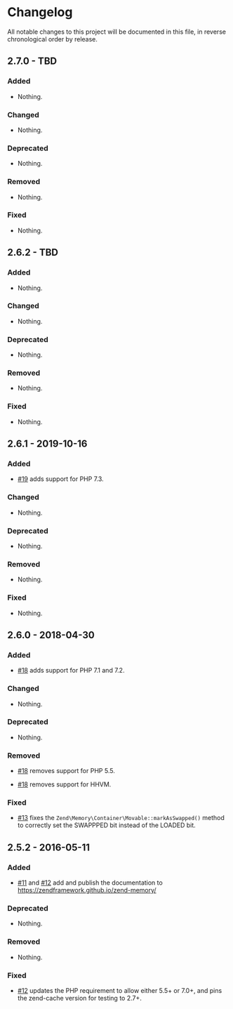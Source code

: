 # Changelog

All notable changes to this project will be documented in this file, in reverse chronological order by release.

## 2.7.0 - TBD

### Added

- Nothing.

### Changed

- Nothing.

### Deprecated

- Nothing.

### Removed

- Nothing.

### Fixed

- Nothing.

## 2.6.2 - TBD

### Added

- Nothing.

### Changed

- Nothing.

### Deprecated

- Nothing.

### Removed

- Nothing.

### Fixed

- Nothing.

## 2.6.1 - 2019-10-16

### Added

- [#19](https://github.com/zendframework/zend-memory/pull/19) adds support for PHP 7.3.

### Changed

- Nothing.

### Deprecated

- Nothing.

### Removed

- Nothing.

### Fixed

- Nothing.

## 2.6.0 - 2018-04-30

### Added

- [#18](https://github.com/zendframework/zend-memory/pull/18) adds support for PHP 7.1 and 7.2.

### Changed

- Nothing.

### Deprecated

- Nothing.

### Removed

- [#18](https://github.com/zendframework/zend-memory/pull/18) removes support for PHP 5.5.

- [#18](https://github.com/zendframework/zend-memory/pull/18) removes support for HHVM.

### Fixed

- [#13](https://github.com/zendframework/zend-memory/pull/13) fixes the `Zend\Memory\Container\Movable::markAsSwapped()` method to correctly set
  the SWAPPPED bit instead of the LOADED bit.

## 2.5.2 - 2016-05-11

### Added

- [#11](https://github.com/zendframework/zend-memory/pull/11) and
  [#12](https://github.com/zendframework/zend-memory/pull/12) add and publish
  the documentation to https://zendframework.github.io/zend-memory/

### Deprecated

- Nothing.

### Removed

- Nothing.

### Fixed

- [#12](https://github.com/zendframework/zend-memory/pull/12) updates the
  PHP requirement to allow either 5.5+ or 7.0+, and pins the zend-cache version
  for testing to 2.7+.

